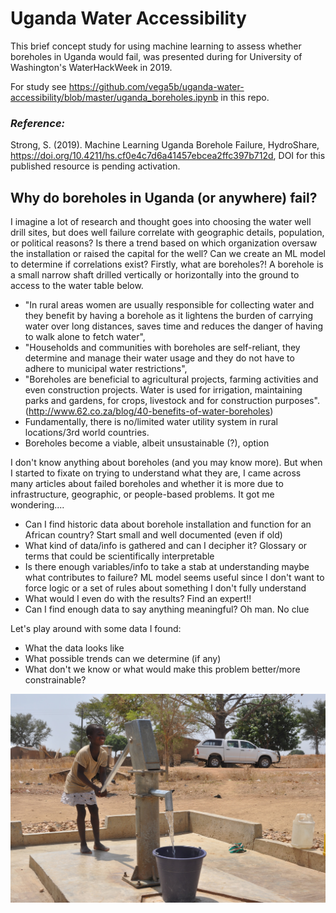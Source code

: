 # Uganda Water Accessibility

This brief concept study for using machine learning to assess whether boreholes in Uganda would fail, was presented during for University of Washington's WaterHackWeek in 2019. 

For study see <a src>https://github.com/vega5b/uganda-water-accessibility/blob/master/uganda_boreholes.ipynb</a> in this repo.

### <i>Reference:</i>

Strong, S. (2019). Machine Learning Uganda Borehole Failure, HydroShare, https://doi.org/10.4211/hs.cf0e4c7d6a41457ebcea2ffc397b712d, DOI for this published resource is pending activation.

## Why do boreholes in Uganda (or anywhere) fail?

I imagine a lot of research and thought goes into choosing the water well drill sites, but does well failure correlate with geographic details, population, or political reasons? Is there a trend based on which organization oversaw the installation or raised the capital for the well? Can we create an ML model to determine if correlations exist?
Firstly, what are boreholes?! A borehole is a small narrow shaft drilled vertically or horizontally into the ground to access to the water table below.

* "In rural areas women are usually responsible for collecting water and they benefit by having a borehole as it lightens the burden of carrying water over long distances, saves time and reduces the danger of having to walk alone to fetch water",
* "Households and communities with boreholes are self-reliant, they determine and manage their water usage and they do not have to adhere to municipal water restrictions",
* "Boreholes are beneficial to agricultural projects, farming activities and even construction projects. Water is used for irrigation, maintaining parks and gardens, for crops, livestock and for construction purposes". (http://www.62.co.za/blog/40-benefits-of-water-boreholes)
* Fundamentally, there is no/limited water utility system in rural locations/3rd world countries.
* Boreholes become a viable, albeit unsustainable (?), option

I don't know anything about boreholes (and you may know more). But when I started to fixate on trying to understand what they are, I came across many articles about failed boreholes and whether it is more due to infrastructure, geographic, or people-based problems. It got me wondering.... 

* Can I find historic data about borehole installation and function for an African country? Start small and well documented (even if old)
* What kind of data/info is gathered and can I decipher it? Glossary or terms that could be scientifically interpretable
* Is there enough variables/info to take a stab at understanding maybe what contributes to failure? ML model seems useful since I don't want to force logic or a set of rules about something I don't fully understand
* What would I even do with the results? Find an expert!!
* Can I find enough data to say anything meaningful? Oh man. No clue

Let's play around with some data I found:

* What the data looks like
* What possible trends can we determine (if any)
* What don't we know or what would make this problem better/more constrainable?

![borehole](Waterpump.jpg)
